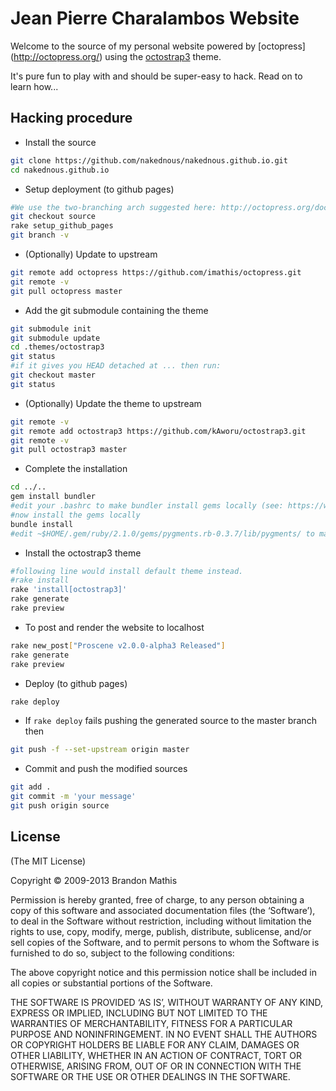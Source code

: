 # Jean Pierre Charalambos Website

Welcome to the source of my personal website powered by [octopress] (http://octopress.org/) using the
[octostrap3](http://kaworu.github.io/octopress/) theme.

It's pure fun to play with and should be super-easy to hack. Read on to learn how...

## Hacking procedure

* Install the source

```sh
git clone https://github.com/nakednous/nakednous.github.io.git
cd nakednous.github.io
```

* Setup deployment (to github pages)

```sh
#We use the two-branching arch suggested here: http://octopress.org/docs/deploying/github/
git checkout source 
rake setup_github_pages
git branch -v
```

* (Optionally) Update to upstream

```sh
git remote add octopress https://github.com/imathis/octopress.git
git remote -v
git pull octopress master
```

* Add the git submodule containing the theme

```sh
git submodule init
git submodule update
cd .themes/octostrap3
git status
#if it gives you HEAD detached at ... then run:
git checkout master
git status
```

* (Optionally) Update the theme to upstream

```sh
git remote -v
git remote add octostrap3 https://github.com/kAworu/octostrap3.git
git remote -v
git pull octostrap3 master
```

* Complete the installation

```sh
cd ../..
gem install bundler
#edit your .bashrc to make bundler install gems locally (see: https://wiki.archlinux.org/index.php/ruby#Bundler)
#now install the gems locally
bundle install
#edit ~$HOME/.gem/ruby/2.1.0/gems/pygments.rb-0.3.7/lib/pygments/ to make it use python2 instead of python.
```

* Install the octostrap3 theme

```sh
#following line would install default theme instead.
#rake install
rake 'install[octostrap3]'
rake generate
rake preview
```

* To post and render the website to localhost

```sh
rake new_post["Proscene v2.0.0-alpha3 Released"]
rake generate
rake preview
```

* Deploy (to github pages)

```sh
rake deploy
```

* If `rake deploy` fails pushing the generated source to the master branch then

```sh
git push -f --set-upstream origin master
```

* Commit and push the modified sources

```sh
git add .
git commit -m 'your message'
git push origin source
```

## License
(The MIT License)

Copyright © 2009-2013 Brandon Mathis

Permission is hereby granted, free of charge, to any person obtaining a copy of this software and associated documentation files (the ‘Software’), to deal in the Software without restriction, including without limitation the rights to use, copy, modify, merge, publish, distribute, sublicense, and/or sell copies of the Software, and to permit persons to whom the Software is furnished to do so, subject to the following conditions:

The above copyright notice and this permission notice shall be included in all copies or substantial portions of the Software.

THE SOFTWARE IS PROVIDED ‘AS IS’, WITHOUT WARRANTY OF ANY KIND, EXPRESS OR IMPLIED, INCLUDING BUT NOT LIMITED TO THE WARRANTIES OF MERCHANTABILITY, FITNESS FOR A PARTICULAR PURPOSE AND NONINFRINGEMENT. IN NO EVENT SHALL THE AUTHORS OR COPYRIGHT HOLDERS BE LIABLE FOR ANY CLAIM, DAMAGES OR OTHER LIABILITY, WHETHER IN AN ACTION OF CONTRACT, TORT OR OTHERWISE, ARISING FROM, OUT OF OR IN CONNECTION WITH THE SOFTWARE OR THE USE OR OTHER DEALINGS IN THE SOFTWARE.
